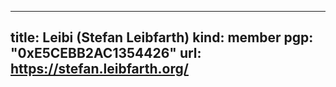 -----
title: Leibi (Stefan Leibfarth)
kind: member
pgp: "0xE5CEBB2AC1354426"
url: https://stefan.leibfarth.org/
-----
